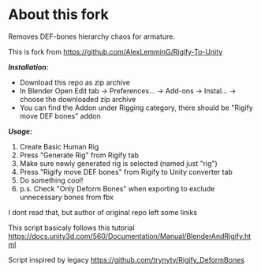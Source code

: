 # About this fork
Removes DEF-bones hierarchy chaos for armature.

This is fork from https://github.com/AlexLemminG/Rigify-To-Unity 


**_Installation:_** 
- Download this repo as zip archive
- In Blender Open Edit tab -> Preferences... -> Add-ons -> Instal... -> choose the downloaded zip archive
- You can find the Addon under Rigging category, there should be "Rigify move DEF bones" addon

**_Usage:_** 
1) Create Basic Human Rig
2) Press "Generate Rig" from Rigify tab
3) Make sure newly generated rig is selected (named just "rig")
4) Press "Rigify move DEF bones" from Rigify to Unity converter tab
5) Do something cool!
6) p.s. Check "Only Deform Bones" when exporting to exclude unnecessary bones from fbx

I dont read that, but author of original repo left some liniks

This script basicaly follows this tutorial  
https://docs.unity3d.com/560/Documentation/Manual/BlenderAndRigify.html

Script inspired by legacy https://github.com/trynyty/Rigify_DeformBones  

